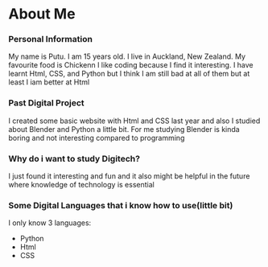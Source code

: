 <h1>About Me</h1>
<h3>Personal Information</h3>
<p>My name is Putu. I am 15 years old. I live in Auckland, New Zealand. My favourite food is Chickenn I like coding because I find it interesting. I have learnt Html, CSS, and Python but I think I am still bad at all of them but at least I iam better at Html</p>
<h3>Past Digital Project</h3>
<p>I created some basic website with Html and CSS last year and also I studied about Blender and Python a little bit. For me studying Blender is kinda boring and not interesting compared to programming</p>
<h3>Why do i want to study Digitech?</h3>
<p>I just found it interesting and fun and it also might be helpful in the future where knowledge of technology is essential</p>
<h3> Some Digital Languages that i know how to use(little bit)</h3>
<p>I only know 3 languages: </p> 
<ul>
  <li>Python</li>
  <li>Html</li>
  <li>CSS</li>
</ul>
